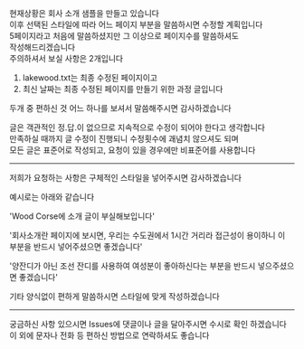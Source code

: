 현재상황은 회사 소개 샘플을 만들고 있습니다<br />
이후 선택된 스타일에 따라 어느 페이지 부분을 말씀하시면 수정할 계획입니다<br />
5페이지라고 처음에 말씀하셨지만 그 이상으로 페이지수를 말씀하셔도<br />
작성해드리겠습니다 <br />
주의하셔서 보실 사항은 2개입니다 <br />
1. lakewood.txt는 최종 수정된 페이지이고
2. 최신 날짜는 최종 수정된 페이지를 만들기 위한 과정 글입니다
   
두개 중 편하신 것 어느 하나를 보셔서 말씀해주시면 감사하겠습니다<br />

글은 객관적인 정.답.이 없으므로 지속적으로 수정이 되어야 한다고 생각합니다<br />
만족하실 때까지 글 수정이 진행되니 수정횟수에 괘념치 않으셔도 되며<br />
모든 글은 표준어로 작성되고, 요청이 있을 경우에만 비표준어를 사용합니다<br />


*****************************
저희가 요청하는 사항은 구체적인 스타일을 넣어주시면 감사하겠습니다<br />


예시로는 아래와 같습니다<br />

'Wood Corse에 소개 글이 부실해보입니다'

'회사소개란 페이지에 보시면, 우리는 수도권에서 1시간 거리라 접근성이 용이하니 이 부분을 반드시 넣어주셨으면 좋겠습니다'

'양잔디가 아닌 조선 잔디를 사용하여 여성분이 좋아하신다는 부분을 반드시 넣으주셨으면 좋겠습니다'

기타 양식없이 편하게 말씀하시면 스타일에 맞게 작성하겠습니다

*****************************

궁금하신 사항 있으시면 Issues에 댓글이나 글을 달아주시면 수시로 확인 하겠습니다<br />
이 외에 문자나 전화 등 편하신 방법으로 연락하셔도 좋습니다

